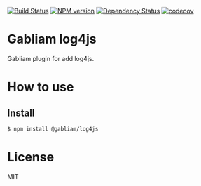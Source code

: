 [![Build Status][build-image]][build-url]
[![NPM version][npm-image]][npm-url]
[![Dependency Status][gemnasium-image]][gemnasium-url]
[![codecov][codecov-image]][codecov-url]


# Gabliam log4js

Gabliam plugin for add log4js.

# How to use

## Install

```sh
$ npm install @gabliam/log4js
```


# License

  MIT

[build-image]: https://img.shields.io/travis/gabliam/log4js/master.svg?style=flat-square
[build-url]: https://travis-ci.org/gabliam/log4js
[npm-image]: https://img.shields.io/npm/v/@gabliam/log4js.svg?style=flat-square
[npm-url]: https://github.com/gabliam/log4js
[gemnasium-image]: http://img.shields.io/gemnasium/gabliam/log4js.svg?style=flat-square
[gemnasium-url]: https://gemnasium.com/gabliam/log4js
[codecov-image]: https://img.shields.io/codecov/c/github/gabliam/log4js/master.svg?style=flat-square
[codecov-url]: https://codecov.io/gh/gabliam/log4js
